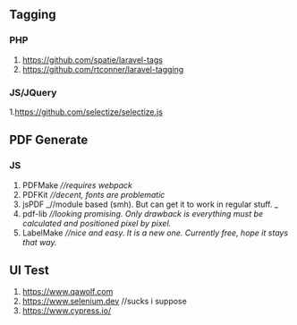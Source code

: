 ## Tagging
### PHP
1. https://github.com/spatie/laravel-tags
1. https://github.com/rtconner/laravel-tagging

### JS/JQuery
1.https://github.com/selectize/selectize.js

## PDF Generate

### JS
1. PDFMake _//requires webpack_
2. PDFKit _//decent, fonts are problematic_
3. jsPDF _//module based (smh). But can get it to work in regular stuff. _ 
4. pdf-lib _//looking promising. Only drawback is everything must be calculated and positioned pixel by pixel._
5. LabelMake _//nice and easy. It is a new one. Currently free, hope it stays that way._

## UI Test

1. https://www.qawolf.com
2. https://www.selenium.dev //sucks i suppose
3. https://www.cypress.io/
